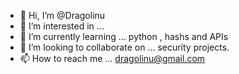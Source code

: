 - 👋 Hi, I’m @Dragolinu
- 👀 I’m interested in ...
- 🌱 I’m currently learning ... python , hashs and APIs
- 💞️ I’m looking to collaborate on ... security projects.
- 📫 How to reach me ... dragolinu@gmail.com

<!---
Dragolinu/Dragolinu is a ✨ special ✨ repository because its `README.md` (this file) appears on your GitHub profile.
You can click the Preview link to take a look at your changes.
--->
